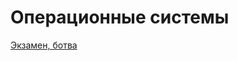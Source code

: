 # Операционные системы

[Экзамен, ботва](https://www.notion.so/wcdbmv/ff1c5696e7364aa78d383e7b1ef02807)
